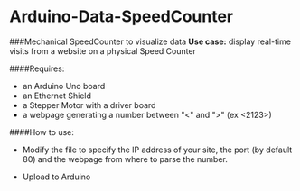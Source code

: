 # Arduino-Data-SpeedCounter

###Mechanical SpeedCounter to visualize data 
**Use case:** display real-time visits from a website on a physical Speed Counter

####Requires:
* an Arduino Uno board
* an Ethernet Shield
* a Stepper Motor with a driver board
* a webpage generating a number between "<" and ">" (ex <2123>)

####How to use:

* Modify the file to specify the IP address of your site, the port (by default 80) and the webpage from where to parse the number.

* Upload to Arduino
